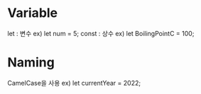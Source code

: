 # Variable
let     : 변수 ex) let num = 5;
const : 상수 ex) let BoilingPointC = 100;

# Naming
CamelCase을 사용 ex) let currentYear = 2022; 